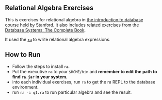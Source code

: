 ## Relational Algebra Exercises
This is exercises for relational algebra in [the introduction to database course](https://class2go.stanford.edu/db/Winter2013) held by Stanford. It also includes related exercises from the [Database Systems: The Complete Book](http://www.amazon.com/Database-Systems-Complete-Edition-ebook/dp/B004XJIVIC/ref=sr_1_2?ie=UTF8&qid=1358827547&sr=8-2&keywords=database+system+complete+book).

It used the [`ra`](http://www.cs.duke.edu/~junyang/ra/) to write relational algebra expressions.

## How to Run
- Follow the steps to install `ra`.
- Put the executive `ra` to your `$HOME/bin` and **remember to edit the path to find `ra.jar` in your system.**
- into each individual exercises, run `ra` to get the ra REPL to the database environment.
- run `ra -i q1.ra` to run particular algebra and see the result.

